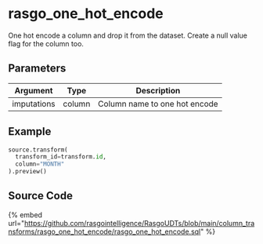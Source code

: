 

# rasgo_one_hot_encode

One hot encode a column and drop it from the dataset. Create a null value flag for the column too.

## Parameters

|  Argument   |  Type  |          Description          |
| ----------- | ------ | ----------------------------- |
| imputations | column | Column name to one hot encode |


## Example

```python
source.transform(
  transform_id=transform.id,
  column="MONTH"
).preview()

```

## Source Code

{% embed url="https://github.com/rasgointelligence/RasgoUDTs/blob/main/column_transforms/rasgo_one_hot_encode/rasgo_one_hot_encode.sql" %}

